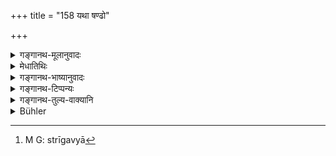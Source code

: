 +++
title = "158 यथा षण्ढो"

+++

<details><summary>गङ्गानथ-मूलानुवादः</summary>

As the eunuch is useless among women, as the cow is useless among cows, as a gift to the ignorant person is useless, even so is the Bbrāhmaṇa useless who is devoid of the Veda.—(158)
</details>

<details><summary>मेधातिथिः</summary>

**षण्ढो** नपुंसक उभव्यञ्जनो ऽशक्तः स्त्रीगमने, **यथा स्त्रीष्व् अफलः** । **यथा गौर् गवि** स्त्रीगौः स्त्रीगव्याम्[^४०७] एवं **तथा विप्रो ऽनृचो** ऽनधीयानो **ऽफलः** ॥ २.१५८ ॥


[^४०७]:
     M G: strīgavyā

_सप्ताष्टश्लोकाः अध्येतृवेदित्रोः प्रशंसार्था अतिक्रान्ताः। इदानीम् अश्रद्धस्य शिष्यस्याधीयानस्येतस् ततश् चित्तं व्याक्षिप्यते ।_
</details>

<details><summary>गङ्गानथ-भाष्यानुवादः</summary>

‘*Eunuch*’—he who is without masculine virility, having both (male and female) signs and incapable of intercourse with women,—just as this person is ‘*useless women*’;—as again is ‘*the cow useless among cows*’;—‘*even so is the Brāhmaṇa useless who is devoid of the Veda*,’—*i.e*., who does not learn.—(158)
</details>

<details><summary>गङ्गानथ-टिप्पन्यः</summary>

This verse is quoted in *Vīramitrodaya* (Saṃskāra, p. 511) as
deprecating ignorance of the Veda;—and in *Smṛticandrikā* (Saṃskāra, p.
129) to the effect that all acts are futile for one who is ignorant of
the Veda.
</details>

<details><summary>गङ्गानथ-तुल्य-वाक्यानि</summary>

*Parāśara-smṛti* (Prā. 8-18).—(Reproduces Manu with a slight verbal
variation.)

*Vyāsa* (*Vīramitrodaya-Saṃskāra*, p. 511).—‘For one who is devoid of
the Veda, all actions are futile.’

*Vaśiṣṭha* (Do,).—‘One bereft of the Veda is not a Brāhmaṇa.’

*Hārīta* (Do., p. 512).—‘The Veda is what should be learnt by the
Brāhmaṇa.’

*Mahāhhārata*, 12.36.47.—(First half the same as Manu)—‘as the bird is
without wings, so is the Brāhmaṇa devoid of *Mantras*.’
</details>

<details><summary>Bühler</summary>

158	As a eunuch is unproductive with women, as a cow with a cow is unprolific, and as a gift made to an ignorant man yields no reward, even so is a Brahmana useless, who (does) not (know) the Rikas.
</details>
